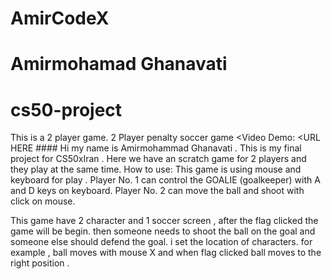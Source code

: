 
# AmirCodeX
# Amirmohamad Ghanavati
# cs50-project
This is a 2 player game.
2 Player penalty soccer game
<Video Demo:  <URL HERE ####
 Hi my name is Amirmohammad Ghanavati . This is my final project for CS50xIran . Here we have an scratch game for 2 players and they play at the same time.
 How to use: This game is using mouse and keyboard for play .  Player No. 1 can control the GOALIE (goalkeeper) with A and D keys on keyboard. Player No. 2 can move the ball and shoot with click on mouse. 

This game have 2 character and 1 soccer screen , after the flag clicked the game will be begin. then someone needs to shoot the ball on the goal and someone else should defend the goal. i set the location of characters. for example , ball moves with mouse X and when flag clicked ball moves to the right position . 
